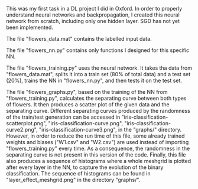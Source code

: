 This was my first task in a DL project I did in Oxford. In order to properly understand neural networks and backpropagation, I created this neural network from scratch, including only one hidden layer. SGD has not yet been implemented.

The file "flowers_data.mat" contains the labelled input data.

The file "flowers_nn.py" contains only functions I designed for this specific NN.

The file "flowers_training.py" uses the neural network. It takes tha data from "flowers_data.mat", splits it into a train set (80% of total data) and a test set (20%), trains the NN in "flowers_nn.py", and then tests it on the test set.

The file "flowers_graphs.py", based on the training of the NN from "flowers_training.py", calculates the separating curve between both types of flowers. It then produces a scatter plot of the given data and the separating curve. Different separating curves produced by the randomness of the train/test generation can be accessed in "iris-classification-scatterplot.png", "iris-classification-curve.png", "iris-classification-curve2.png", "iris-classification-curve3.png", in the "graphs/" directory.
However, in order to reduce the run time of this file, some already trained weights and biases ("W1.csv" and "W2.csv") are used instead of importing "flowers_training.py" every time. As a consequence, the randomness in the separating curve is not present in this version of the code. Finally, this file also produces a sequence of histograms where a whole meshgrid is plotted after every layer in the NN, to capture the evolution of the binary classification. The sequence of histograms can be found in "layer_effect_meshgrid.png" in the directory "graphs/".
